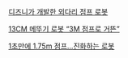 [디즈니가 개발한 외다리 점프 로봇](http://techholic.co.kr/archives/61258)

[13CM 메뚜기 로봇 “3M 점프로 거뜬”](http://techholic.co.kr/archives/47278)

[1초만에 1.75m 점프…진화하는 로봇](http://news.mk.co.kr/newsRead.php?year=2016&no=848750)